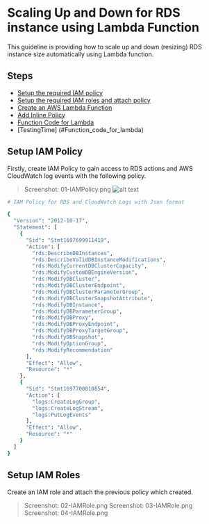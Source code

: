 # Scaling Up and Down for RDS instance using Lambda Function

This guideline is providing how to scale up and down (resizing) RDS instance size automatically using Lambda function.

## Steps

- [Setup the required IAM policy](#SetUp_IAMpolicy)
- [Setup the required IAM roles and attach policy](#IAMroles)
- [Create an AWS Lambda Function](#Create_an_Lambda_Function)
- [Add Inline Policy](#Inline_Policy)
- [Function Code for Lambda](#Function_code_for_lambda)
- [TestingTime] (#Function_code_for_lambda)

## Setup IAM Policy

Firstly, create IAM Policy to gain access to RDS actions and AWS CloudWatch log events with the following policy.
> Screenshot: 01-IAMPolicy.png
![alt text](http://url/to/img.png)

```bash
# IAM Policy for RDS and CloudWatch Logs with Json format

{
  "Version": "2012-10-17",
  "Statement": [
    {
      "Sid": "Stmt1697699911419",
      "Action": [
        "rds:DescribeDBInstances",
        "rds:DescribeValidDBInstanceModifications",
        "rds:ModifyCurrentDBClusterCapacity",
        "rds:ModifyCustomDBEngineVersion",
        "rds:ModifyDBCluster",
        "rds:ModifyDBClusterEndpoint",
        "rds:ModifyDBClusterParameterGroup",
        "rds:ModifyDBClusterSnapshotAttribute",
        "rds:ModifyDBInstance",
        "rds:ModifyDBParameterGroup",
        "rds:ModifyDBProxy",
        "rds:ModifyDBProxyEndpoint",
        "rds:ModifyDBProxyTargetGroup",
        "rds:ModifyDBSnapshot",
        "rds:ModifyOptionGroup",
        "rds:ModifyRecommendation"
      ],
      "Effect": "Allow",
      "Resource": "*"
    },
    {
      "Sid": "Stmt1697700010854",
      "Action": [
        "logs:CreateLogGroup",
        "logs:CreateLogStream",
        "logs:PutLogEvents"
      ],
      "Effect": "Allow",
      "Resource": "*"
    }
  ]
}
```

## Setup IAM Roles
Create an IAM role and attach the previous policy which created.

> Screenshot: 02-IAMRole.png
> Screenshot: 03-IAMRole.png
> Screenshot: 04-IAMRole.png
